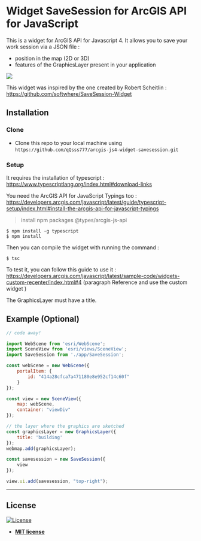 # Widget SaveSession for ArcGIS API for JavaScript

This is a widget for ArcGIS API for Javascript 4. It allows you to save your work session via a JSON file :
- position in the map (2D or 3D)
- features of the GraphicsLayer present in your application

![](saves.gif)

This widget was inspired by the one created by Robert Scheitlin : https://github.com/softwhere/SaveSession-Widget

## Installation

### Clone

- Clone this repo to your local machine using `https://github.com/qQsss777/arcgis-js4-widget-savesession.git`

### Setup

It requires the installation of typescript : https://www.typescriptlang.org/index.html#download-links

You need the ArcGIS API for JavaScript Typings too : https://developers.arcgis.com/javascript/latest/guide/typescript-setup/index.html#install-the-arcgis-api-for-javascript-typings

>  install npm packages @types/arcgis-js-api

```shell
$ npm install -g typescript
$ npm install
```

Then you can compile the widget with running the command :

```shell
$ tsc
```

To test it, you can follow this guide to use it : https://developers.arcgis.com/javascript/latest/sample-code/widgets-custom-recenter/index.html#4 (paragraph Reference and use the custom widget )

The GraphicsLayer must have a title.

## Example (Optional)

```javascript
// code away!

import WebScene from 'esri/WebScene';
import SceneView from 'esri/views/SceneView';
import SaveSession from './app/SaveSession';

const webScene = new WebScene({
    portalItem: {
        id: "414a28cfca7a471180e8e952cf14c60f"
    }
});

const view = new SceneView({
    map: webScene,
    container: "viewDiv"
});

// the layer where the graphics are sketched
const graphicsLayer = new GraphicsLayer({
    title: 'building'
});
webmap.add(graphicsLayer);

const savesession = new SaveSession({
    view
});

view.ui.add(savesession, "top-right");
```


---

## License

[![License](http://img.shields.io/:license-mit-blue.svg?style=flat-square)](http://badges.mit-license.org)

- **[MIT license](http://opensource.org/licenses/mit-license.php)**

